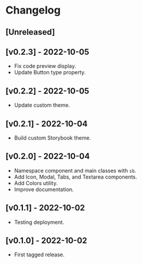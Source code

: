 # Changelog

## [Unreleased]

## [v0.2.3] - 2022-10-05

- Fix code preview display.
- Update Button type property.

## [v0.2.2] - 2022-10-05

- Update custom theme.

## [v0.2.1] - 2022-10-04

- Build custom Storybook theme.

## [v0.2.0] - 2022-10-04

- Namespace component and main classes with `sb`.
- Add Icon, Modal, Tabs, and Textarea components.
- Add Colors utility.
- Improve documentation.

## [v0.1.1] - 2022-10-02

- Testing deployment.

## [v0.1.0] - 2022-10-02

- First tagged release.

